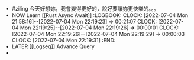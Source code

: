 - #ziling 今天好想妳，我會變得更好的，說好要讓妳更快樂的。。。
- NOW Learn [[Rust Async Await]]
  :LOGBOOK:
  CLOCK: [2022-07-04 Mon 21:58:16]--[2022-07-04 Mon 22:19:23] =>  00:21:07
  CLOCK: [2022-07-04 Mon 22:19:25]--[2022-07-04 Mon 22:19:26] =>  00:00:01
  CLOCK: [2022-07-04 Mon 22:19:26]--[2022-07-04 Mon 22:19:29] =>  00:00:03
  CLOCK: [2022-07-04 Mon 22:19:31]
  :END:
- LATER [[Logseq]] Advance Query
-
